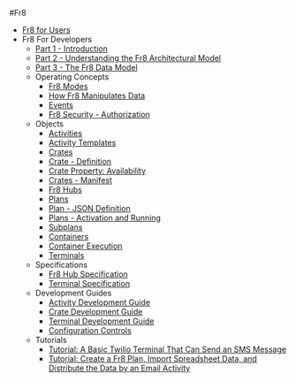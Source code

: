 #Fr8  

* [Fr8 for Users](https://github.com/Fr8org/Fr8Core.NET/blob/master/ForUsers/Fr8ForUsers.md)  
* Fr8 For Developers  
    - [Part 1 - Introduction](https://github.com/Fr8org/Fr8Core.NET/blob/master/ForDevelopers/Introduction.md)   
    - [Part 2 - Understanding the Fr8 Architectural Model](https://github.com/Fr8org/Fr8Core.NET/blob/master/ForDevelopers/ArchitecturalModel.md)   
    - [Part 3 - The Fr8 Data Model](https://github.com/Fr8org/Fr8Core.NET/blob/master/ForDevelopers/DataModel.md)  
    - Operating Concepts  
        * [Fr8 Modes](https://github.com/Fr8org/Fr8Core.NET/blob/master/ForDevelopers/OperatingConcepts/Fr8ConfigurationProcess.md)  
        * [How Fr8 Manipulates Data](https://github.com/Fr8org/Fr8Core.NET/blob/master/ForDevelopers/OperatingConcepts/TypesOfFr8.md)   
        * [Events](https://github.com/Fr8org/Fr8Core.NET/blob/master/ForDevelopers/OperatingConcepts/Events.md)   
        * [Fr8 Security - Authorization](https://github.com/Fr8org/Fr8Core.NET/blob/master/ForDevelopers/OperatingConcepts/Authorization.md)   
    - Objects  
        * [Activities](https://github.com/Fr8org/Fr8Core.NET/blob/master/ForDevelopers/Objects/Activities.md)  
        * [Activity Templates](https://github.com/Fr8org/Fr8Core.NET/blob/master/ForDevelopers/Objects/ActivityTemplates.md)  
        * [Crates](https://github.com/Fr8org/Fr8Core.NET/blob/master/ForDevelopers/Objects/Fr8Crates.md)  
        * [Crate - Definition](https://github.com/Fr8org/Fr8Core.NET/blob/master/ForDevelopers/Objects/CrateDTO.md)  
        * [Crate Property: Availability](https://github.com/Fr8org/Fr8Core.NET/blob/master/ForDevelopers/Objects/CratePropertyAvailability.md)  
        * [Crates - Manifest](https://github.com/Fr8org/Fr8Core.NET/blob/master/ForDevelopers/Objects/CratesManifest.md)  
        * [Fr8 Hubs](https://github.com/Fr8org/Fr8Core.NET/blob/master/ForDevelopers/Objects/Fr8Hubs.md)  
        * [Plans](https://github.com/Fr8org/Fr8Core.NET/blob/master/ForDevelopers/Objects/Plans.md)  
        * [Plan - JSON Definition](https://github.com/Fr8org/Fr8Core.NET/blob/master/ForDevelopers/Objects/PlanJSONDefinition.md)  
        * [Plans - Activation and Running](https://github.com/Fr8org/Fr8Core.NET/blob/master/ForDevelopers/Objects/PlansActivationAndRunning.md)  
        * [Subplans](https://github.com/Fr8org/Fr8Core.NET/blob/master/ForDevelopers/Objects/Subplans.md)  
        * [Containers](https://github.com/Fr8org/Fr8Core.NET/blob/master/ForDevelopers/Objects/Containers.md)  
        * [Container Execution](https://github.com/Fr8org/Fr8Core.NET/blob/master/ForDevelopers/Objects/ContainerExecution.md)  
        * [Terminals](https://github.com/Fr8org/Fr8Core.NET/blob/master/ForDevelopers/Objects/Terminals.md)  
    - Specifications  
        * [Fr8 Hub Specification](https://github.com/Fr8org/Fr8Core.NET/blob/master/ForDevelopers/Specifications/Fr8HubSpecification.md)  
        * [Terminal Specification](https://github.com/Fr8org/Fr8Core.NET/blob/master/ForDevelopers/Specifications/TerminalSpecification.md)  
    - Development Guides  
        * [Activity Development Guide](https://github.com/Fr8org/Fr8Core.NET/blob/master/ForDevelopers/DevelopmentGuides/ActivityDevelopmentGuide.md)  
        * [Crate Development Guide](https://github.com/Fr8org/Fr8Core.NET/blob/master/ForDevelopers/DevelopmentGuides/CrateDevelopmentGuide.md)    
        * [Terminal Development Guide](https://github.com/Fr8org/Fr8Core.NET/blob/master/ForDevelopers/DevelopmentGuides/TerminalDevelopmentGuide.md)  
        * [Configuration Controls](https://github.com/Fr8org/Fr8Core.NET/blob/master/ForDevelopers/DevelopmentGuides/ConfigurationControls.md)    
    - Tutorials  
        * [Tutorial: A Basic Twilio Terminal That Can Send an SMS Message](https://github.com/Fr8org/Fr8Core.NET/blob/master/ForDevelopers/Tutorials/TwilioTutorial.md)    
        * [Tutorial: Create a Fr8 Plan, Import Spreadsheet Data, and Distribute the Data by an Email Activity](https://github.com/Fr8org/Fr8Core.NET/blob/master/ForDevelopers/DevelopmentGuides/Tutorials/CreateImportDistributeTutorial.md)    

